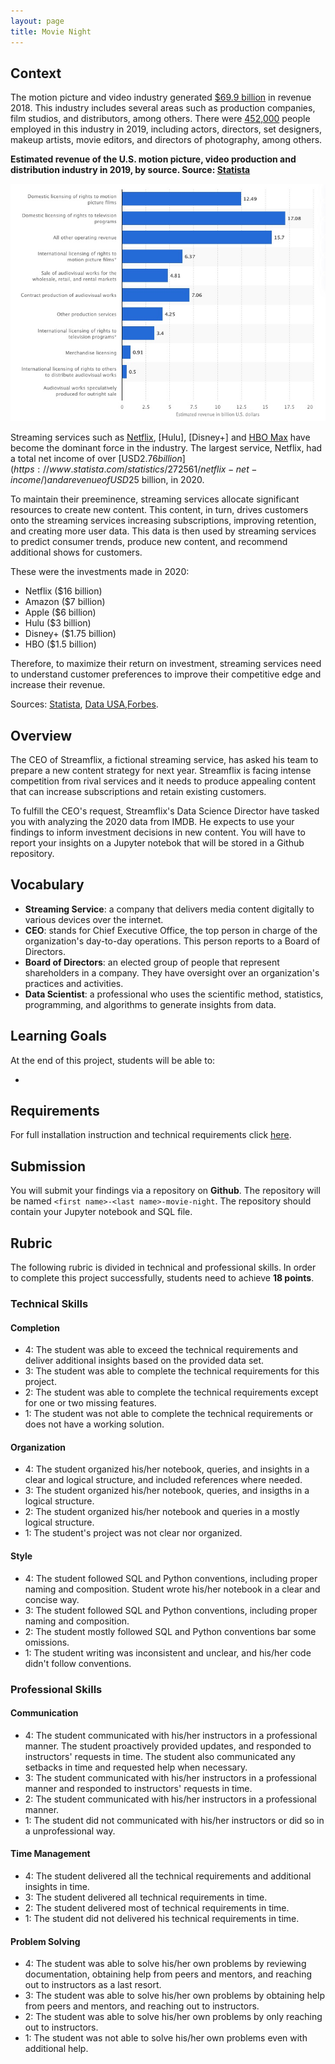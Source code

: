 ```yaml
---
layout: page
title: Movie Night
---
```


## Context
 
The motion picture and video industry generated [$69.9 billion](https://www.statista.com/statistics/185100/revenue-sources-of-us-motion-picture-and-video-industry-2009/) in revenue 2018. This industry includes several areas such as production companies, film studios, and distributors, among others. There were [452,000](https://datausa.io/profile/naics/motion-pictures-video-industries) people employed in this industry in 2019, including actors, directors, set designers, makeup artists, movie editors, and directors of photography, among others.

**Estimated revenue of the U.S. motion picture, video production and distribution industry in 2019, by source. Source: [Statista](https://www.statista.com/statistics/185100/revenue-sources-of-us-motion-picture-and-video-industry-2009/)**

![Graphic showing industry revenue by source](./assets/movie_industry_revenue.jpg)

Streaming services such as [Netflix](https://www.netflix.com), [Hulu], [Disney+] and [HBO Max](https://www.hbomax.com) have become the dominant force in the industry. The largest service, Netflix, had a total net income of over [USD$2.76 billion](https://www.statista.com/statistics/272561/netflix-net-income/) and a revenue of USD$25 billion, in 2020. 

To maintain their preeminence, streaming services allocate significant resources to create new content. This content, in turn, drives customers onto the streaming services increasing subscriptions, improving retention, and creating more user data. This data is then used by streaming services to predict consumer trends, produce new content, and recommend additional shows for customers.

These were the investments made in 2020:

* Netflix ($16 billion)
* Amazon ($7 billion)
* Apple ($6 billion)
* Hulu ($3 billion)
* Disney+ ($1.75 billion)
* HBO ($1.5 billion)

Therefore, to maximize their return on investment, streaming services need to understand customer preferences to improve their competitive edge and increase their revenue.

Sources: [Statista](https://www.statista.com/statistics/185100/revenue-sources-of-us-motion-picture-and-video-industry-2009/), [Data USA](https://datausa.io/profile/naics/motion-pictures-video-industries),[Forbes](https://www.forbes.com/sites/sergeiklebnikov/2020/05/22/streaming-wars-continue-heres-how-much-netflix-amazon-disney-and-their-rivals-are-spending-on-new-content/?sh=3faf0ee3623b).

## Overview

The CEO of Streamflix, a fictional streaming service, has asked his team to prepare a new content strategy for next year. Streamflix is facing intense competition from rival services and it needs to produce appealing content that can increase subscriptions and retain existing customers. 

To fulfill the CEO's request, Streamflix's Data Science Director have tasked you with analyzing the 2020 data from IMDB. He expects to use your findings to inform investment decisions in new content. You will have to report your insights on a Jupyter notebok that will be stored in a Github repository.

## Vocabulary

* **Streaming Service**: a company that delivers media content digitally to various devices over the internet.
* **CEO**: stands for Chief Executive Office, the top person in charge of the organization's day-to-day operations. This person reports to a Board of Directors.
* **Board of Directors**: an elected group of people that represent shareholders in a company. They have oversight over an organization's practices and activities.
* **Data Scientist**: a professional who uses the scientific method, statistics, programming, and algorithms to generate insights from data.

## Learning Goals

At the end of this project, students will be able to:

* 

## Requirements

For full installation instruction and technical requirements click [here](https://github.com/mihir787/turing_data_projects/tree/main/project_3_movie_night).

## Submission

You will submit your findings via a repository on **Github**. The repository will be named `<first name>-<last name>-movie-night`. The repository should contain your Jupyter notebook and SQL file.

## Rubric

The following rubric is divided in technical and professional skills. In order to complete this project successfully, students need to achieve **18 points**.

### Technical Skills

#### Completion

+ 4: The student was able to exceed the technical requirements and deliver additional insights based on the provided data set.
+ 3: The student was able to complete the technical requirements for this project.
+ 2: The student was able to complete the technical requirements except for one or two missing features.
+ 1: The student was not able to complete the technical requirements or does not have a working solution.

#### Organization

+ 4: The student organized his/her notebook, queries, and insights in a clear and logical structure, and included references where needed.
+ 3: The student organized his/her notebook, queries, and insigths in a logical structure.
+ 2: The student organized his/her notebook and queries in a mostly logical structure.
+ 1: The student's project was not clear nor organized.

#### Style

+ 4: The student followed SQL and Python conventions, including proper naming and composition. Student wrote his/her notebook in a clear and concise way.
+ 3: The student followed SQL and Python conventions, including proper naming and composition.
+ 2: The student mostly followed SQL and Python conventions bar some omissions.
+ 1: The student writing was inconsistent and unclear, and his/her code didn't follow conventions.

### Professional Skills

#### Communication

+ 4: The student communicated with his/her instructors in a professional manner. The student proactively provided updates, and responded to instructors' requests in time. The student also communicated any setbacks in time and requested help when necessary.
+ 3: The student communicated with his/her instructors in a professional manner and responded to instructors' requests in time.
+ 2: The student communicated with his/her instructors in a professional manner.
+ 1: The student did not communicated with his/her instructors or did so in a unprofessional way.

#### Time Management

+ 4: The student delivered all the technical requirements and additional insights in time.
+ 3: The student delivered all technical requirements in time.
+ 2: The student delivered most of technical requirements in time.
+ 1: The student did not delivered his technical requirements in time.

#### Problem Solving

+ 4: The student was able to solve his/her own problems by reviewing documentation, obtaining help from peers and mentors, and reaching out to instructors as a last resort.
+ 3: The student was able to solve his/her own problems by obtaining help from peers and mentors, and reaching out to instructors.
+ 2: The student was able to solve his/her own problems by only reaching out to instructors.
+ 1: The student was not able to solve his/her own problems even with additional help.